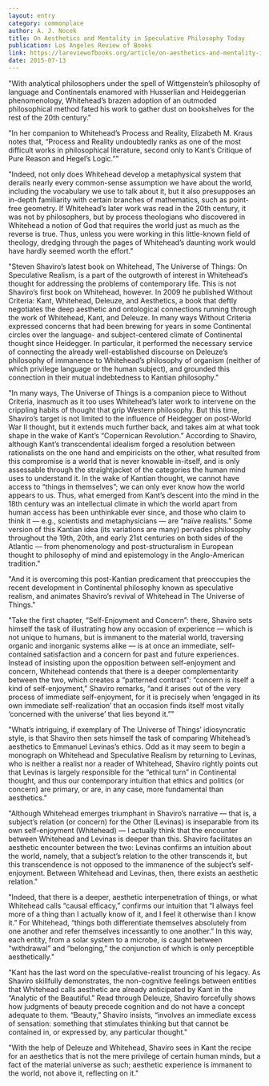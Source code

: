 ```yaml
---
layout: entry
category: commonplace
author: A. J. Nocek
title: On Aesthetics and Mentality in Speculative Philosophy Today
publication: Los Angeles Review of Books
link: https://lareviewofbooks.org/article/on-aesthetics-and-mentality-in-speculative-philosophy-today/
date: 2015-07-13
---
```


"With analytical philosophers under the spell of Wittgenstein’s philosophy of language and Continentals enamored with Husserlian and Heideggerian phenomenology, Whitehead’s brazen adoption of an outmoded philosophical method fated his work to gather dust on bookshelves for the rest of the 20th century."

"In her companion to Whitehead’s Process and Reality, Elizabeth M. Kraus notes that, “Process and Reality undoubtedly ranks as one of the most difficult works in philosophical literature, second only to Kant’s Critique of Pure Reason and Hegel’s Logic.”"

"Indeed, not only does Whitehead develop a metaphysical system that derails nearly every common-sense assumption we have about the world, including the vocabulary we use to talk about it, but it also presupposes an in-depth familiarity with certain branches of mathematics, such as point-free geometry. If Whitehead’s later work was read in the 20th century, it was not by philosophers, but by process theologians who discovered in Whitehead a notion of God that requires the world just as much as the reverse is true. Thus, unless you were working in this little-known field of theology, dredging through the pages of Whitehead’s daunting work would have hardly seemed worth the effort."

"Steven Shaviro’s latest book on Whitehead, The Universe of Things: On Speculative Realism, is a part of the outgrowth of interest in Whitehead’s thought for addressing the problems of contemporary life. This is not Shaviro’s first book on Whitehead, however. In 2009 he published Without Criteria: Kant, Whitehead, Deleuze, and Aesthetics, a book that deftly negotiates the deep aesthetic and ontological connections running through the work of Whitehead, Kant, and Deleuze. In many ways Without Criteria expressed concerns that had been brewing for years in some Continental circles over the language- and subject-centered climate of Continental thought since Heidegger. In particular, it performed the necessary service of connecting the already well-established discourse on Deleuze’s philosophy of immanence to Whitehead’s philosophy of organism (neither of which privilege language or the human subject), and grounded this connection in their mutual indebtedness to Kantian philosophy."

"In many ways, The Universe of Things is a companion piece to Without Criteria, inasmuch as it too uses Whitehead’s later work to intervene on the crippling habits of thought that grip Western philosophy. But this time, Shaviro’s target is not limited to the influence of Heidegger on post-World War II thought, but it extends much further back, and takes aim at what took shape in the wake of Kant’s “Copernican Revolution.” According to Shaviro, although Kant’s transcendental idealism forged a resolution between rationalists on the one hand and empiricists on the other, what resulted from this compromise is a world that is never knowable in-itself, and is only assessable through the straightjacket of the categories the human mind uses to understand it. In the wake of Kantian thought, we cannot have access to “things in themselves”; we can only ever know how the world appears to us. Thus, what emerged from Kant’s descent into the mind in the 18th century was an intellectual climate in which the world apart from human access has been unthinkable ever since, and those who claim to think it — e.g., scientists and metaphysicians — are “naïve realists.” Some version of this Kantian idea (its variations are many) pervades philosophy throughout the 19th, 20th, and early 21st centuries on both sides of the Atlantic — from phenomenology and post-structuralism in European thought to philosophy of mind and epistemology in the Anglo-American tradition."

"And it is overcoming this post-Kantian predicament that preoccupies the recent development in Continental philosophy known as speculative realism, and animates Shaviro’s revival of Whitehead in The Universe of Things."

"Take the first chapter, “Self-Enjoyment and Concern”: there, Shaviro sets himself the task of illustrating how any occasion of experience — which is not unique to humans, but is immanent to the material world, traversing organic and inorganic systems alike — is at once an immediate, self-contained satisfaction and a concern for past and future experiences. Instead of insisting upon the opposition between self-enjoyment and concern, Whitehead contends that there is a deeper complementarity between the two, which creates a “patterned contrast”: “concern is itself a kind of self-enjoyment,” Shaviro remarks, “and it arises out of the very process of immediate self-enjoyment, for it is precisely when ‘engaged in its own immediate self-realization’ that an occasion finds itself most vitally ‘concerned with the universe’ that lies beyond it.”"

"What’s intriguing, if exemplary of The Universe of Things’ idiosyncratic style, is that Shaviro then sets himself the task of comparing Whitehead’s aesthetics to Emmanuel Levinas’s ethics. Odd as it may seem to begin a monograph on Whitehead and Speculative Realism by returning to Levinas, who is neither a realist nor a reader of Whitehead, Shaviro rightly points out that Levinas is largely responsible for the “ethical turn” in Continental thought, and thus our contemporary intuition that ethics and politics (or concern) are primary, or are, in any case, more fundamental than aesthetics."

"Although Whitehead emerges triumphant in Shaviro’s narrative — that is, a subject’s relation (or concern) for the Other (Levinas) is inseparable from its own self-enjoyment (Whitehead) — I actually think that the encounter between Whitehead and Levinas is deeper than this. Shaviro facilitates an aesthetic encounter between the two: Levinas confirms an intuition about the world, namely, that a subject’s relation to the other transcends it, but this transcendence is not opposed to the immanence of the subject’s self-enjoyment. Between Whitehead and Levinas, then, there exists an aesthetic relation."

"Indeed, that there is a deeper, aesthetic interpenetration of things, or what Whitehead calls “causal efficacy,” confirms our intuition that “I always feel more of a thing than I actually know of it, and I feel it otherwise than I know it.” For Whitehead, “things both differentiate themselves absolutely from one another and refer themselves incessantly to one another.” In this way, each entity, from a solar system to a microbe, is caught between “withdrawal” and “belonging,” the conjunction of which is only perceptible aesthetically."

"Kant has the last word on the speculative-realist trouncing of his legacy. As Shaviro skillfully demonstrates, the non-cognitive feelings between entities that Whitehead calls aesthetic are already anticipated by Kant in the “Analytic of the Beautiful.” Read through Deleuze, Shaviro forcefully shows how judgments of beauty precede cognition and do not have a concept adequate to them. “Beauty,” Shaviro insists, “involves an immediate excess of sensation: something that stimulates thinking but that cannot be contained in, or expressed by, any particular thought."

"With the help of Deleuze and Whitehead, Shaviro sees in Kant the recipe for an aesthetics that is not the mere privilege of certain human minds, but a fact of the material universe as such; aesthetic experience is immanent to the world, not above it, reflecting on it."
